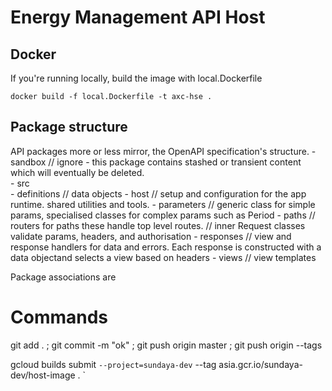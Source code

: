 # Energy Management API Host

## Docker

If you're running locally, build the image with local.Dockerfile

```
docker build -f local.Dockerfile -t axc-hse .

```

## Package structure 

API packages more or less mirror, the OpenAPI specification's structure.
    - sandbox               // ignore - this package contains stashed or transient content which will eventually be deleted.   
    - src                 
        - definitions       // data objects
        - host              // setup and configuration for the app runtime. shared utilities and tools.
        - parameters        // generic class for simple params, specialised classes for complex params such as Period
        - paths             // routers for paths these handle top level routes. 
                            // inner Request classes validate params, headers, and authorisation
        - responses         // view and response handlers for data and errors. Each response is constructed with a data objectand selects a view based on headers
        - views             // view templates

Package associations are  


# Commands

git add . ; git commit -m "ok" ; git push origin master ; git push origin --tags

gcloud builds submit `
    --project=sundaya-dev `
    --tag asia.gcr.io/sundaya-dev/host-image . `

